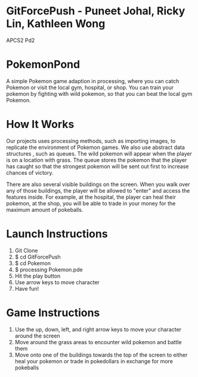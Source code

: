 # GitForcePush - Puneet Johal, Ricky Lin, Kathleen Wong
APCS2 Pd2


# PokemonPond #
 A simple Pokemon game adaption in processing, where you can catch Pokemon or visit the local gym, hospital, or shop.
 You can train your pokemon by fighting with wild pokemon, so that you can beat the local gym Pokemon.


# How It Works #
  Our projects uses processing methods, such as importing images, to replicate the environment of Pokemon games. We also use abstract data structures , such as queues. The wild pokemon will appear when the player is on a location with grass. The queue stores the
  pokemon that the player has caught so that the strongest pokemon will be sent out first to increase chances of victory.

  There are also several visible buildings on the screen. When you walk over any of those buildings, the player
  will be allowed to "enter" and access the features inside. For example, at the hospital, the player can heal their pokemon,
  at the shop, you will be able to trade in your money for the maximum amount of pokeballs.

# Launch Instructions #
1. Git Clone
2. $ cd GitForcePush
3. $ cd Pokemon
4. $ processing Pokemon.pde
5. Hit the play button
6. Use arrow keys to move character
7. Have fun!

# Game Instructions #
1. Use the up, down, left, and right arrow keys to move your character around the screen
2. Move around the grass areas to encounter wild pokemon and battle them
3. Move onto one of the buildings towards the top of the screen to either heal your pokemon or trade in pokedollars in exchange for more pokeballs
